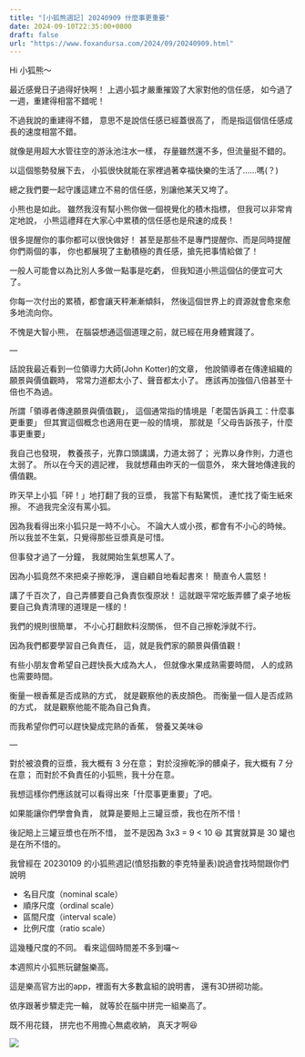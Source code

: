 ```yaml
---
title: "[小狐熊週記] 20240909 什麼事更重要"
date: 2024-09-10T22:35:00+0800
draft: false
url: "https://www.foxandursa.com/2024/09/20240909.html"
---
```


Hi 小狐熊～

最近感覺日子過得好快啊！
上週小狐才嚴重摧毀了大家對他的信任感，
如今過了一週，重建得相當不錯呢！

不過我說的重建得不錯，
意思不是說信任感已經蓋很高了，
而是指這個信任感成長的速度相當不錯。

就像是用超大水管往空的游泳池注水一樣，
存量雖然還不多，但流量挺不錯的。

以這個態勢發展下去，
小狐很快就能在家裡過著幸福快樂的生活了……嗎(？)

總之我們要一起守護這建立不易的信任感，別讓他某天又垮了。

小熊也是如此。
雖然我沒有幫小熊你做一個視覺化的積木指標，
但我可以非常肯定地說，
小熊這禮拜在大家心中累積的信任感也是飛速的成長！

很多提醒你的事你都可以很快做好！
甚至是那些不是專門提醒你、而是同時提醒你們兩個的事，
你也都展現了主動積極的責任感，搶先把事情給做了！

一般人可能會以為比別人多做一點事是吃虧，
但我知道小熊這個佔的便宜可大了。

你每一次付出的累積，都會讓天秤漸漸傾斜，
然後這個世界上的資源就會愈來愈多地流向你。

不愧是大智小熊，
在腦袋想通這個道理之前，就已經在用身體實踐了。

—

話說我最近看到一位領導力大師(John Kotter)的文章，
他說領導者在傳達組織的願景與價值觀時，
常常力道都太小了、聲音都太小了。
應該再加強個八倍甚至十倍也不為過。

所謂「領導者傳達願景與價值觀」，
這個通常指的情境是「老闆告訴員工：什麼事更重要」
但其實這個概念也適用在更一般的情境，
那就是「父母告訴孩子，什麼事更重要」

我自己也發現，
教養孩子，光靠口頭講講，力道太弱了；
光靠以身作則，力道也太弱了。
所以在今天的週記裡，
我就想藉由昨天的一個意外，
來大聲地傳達我的價值觀。

昨天早上小狐「砰！」地打翻了我的豆漿，
我當下有點驚慌，
連忙找了衛生紙來擦。
不過我完全沒有罵小狐。

因為我看得出來小狐只是一時不小心。
不論大人或小孩，都會有不小心的時候。
所以我並不生氣，只覺得那些豆漿真是可惜。

但事發才過了一分鐘，
我就開始生氣想罵人了。

因為小狐竟然不來把桌子擦乾淨，
還自顧自地看起書來！
簡直令人震怒！

講了千百次了，自己弄髒要自己負責恢復原狀！
這就跟平常吃飯弄髒了桌子地板要自己負責清理的道理是一樣的！

我們的規則很簡單，
不小心打翻飲料沒關係，
但不自己擦乾淨就不行。

因為我們都要學習自己負責任，
這，就是我們家的願景與價值觀！

有些小朋友會希望自己趕快長大成為大人，
但就像水果成熟需要時間，
人的成熟也需要時間。

衡量一根香蕉是否成熟的方式，
就是觀察他的表皮顏色。
而衡量一個人是否成熟的方式，
就是觀察他能不能為自己負責。

而我希望你們可以趕快變成完熟的香蕉，
營養又美味😆

—

對於被浪費的豆漿，我大概有 3 分在意；
對於沒擦乾淨的髒桌子，我大概有 7 分在意；
而對於不負責任的小狐熊，我十分在意。

我想這樣你們應該就可以看得出來「什麼事更重要」了吧。

如果能讓你們學會負責，
就算是要賠上三罐豆漿，我也在所不惜！

後記賠上三罐豆漿也在所不惜， 
並不是因為 3x3 = 9 < 10 😆 
其實就算是 30 罐也是在所不惜的。

我曾經在 20230109 的小狐熊週記(憤怒指數的李克特量表)說過會找時間跟你們說明
- 名目尺度（nominal scale）
- 順序尺度（ordinal scale）
- 區間尺度（interval scale）
- 比例尺度（ratio scale）

這幾種尺度的不同。
看來這個時間差不多到囉～

本週照片小狐熊玩鍵盤樂高。

這是樂高官方出的app，裡面有大多數盒組的說明書，
還有3D拼砌功能。

依序跟著步驟走完一輪，
就等於在腦中拼完一組樂高了。

既不用花錢，
拼完也不用擔心無處收納，
真天才啊😆

![]($https://assets.buttondown.email/images/6485ce61-67a2-443e-854d-8105659c4f99.png?w=960&fit=max)

